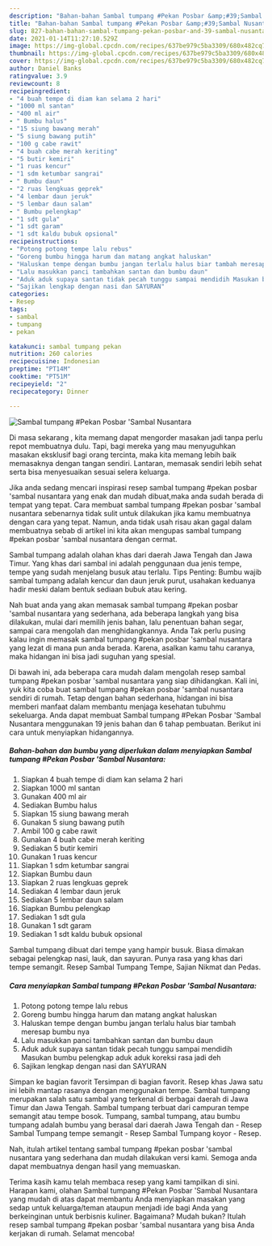 ```yaml
---
description: "Bahan-bahan Sambal tumpang #Pekan Posbar &amp;#39;Sambal Nusantara yang nikmat dan Mudah Dibuat"
title: "Bahan-bahan Sambal tumpang #Pekan Posbar &amp;#39;Sambal Nusantara yang nikmat dan Mudah Dibuat"
slug: 827-bahan-bahan-sambal-tumpang-pekan-posbar-and-39-sambal-nusantara-yang-nikmat-dan-mudah-dibuat
date: 2021-01-14T11:27:10.529Z
image: https://img-global.cpcdn.com/recipes/637be979c5ba3309/680x482cq70/sambal-tumpang-pekan-posbar-sambal-nusantara-foto-resep-utama.jpg
thumbnail: https://img-global.cpcdn.com/recipes/637be979c5ba3309/680x482cq70/sambal-tumpang-pekan-posbar-sambal-nusantara-foto-resep-utama.jpg
cover: https://img-global.cpcdn.com/recipes/637be979c5ba3309/680x482cq70/sambal-tumpang-pekan-posbar-sambal-nusantara-foto-resep-utama.jpg
author: Daniel Banks
ratingvalue: 3.9
reviewcount: 8
recipeingredient:
- "4 buah tempe di diam kan selama 2 hari"
- "1000 ml santan"
- "400 ml air"
- " Bumbu halus"
- "15 siung bawang merah"
- "5 siung bawang putih"
- "100 g cabe rawit"
- "4 buah cabe merah keriting"
- "5 butir kemiri"
- "1 ruas kencur"
- "1 sdm ketumbar sangrai"
- " Bumbu daun"
- "2 ruas lengkuas geprek"
- "4 lembar daun jeruk"
- "5 lembar daun salam"
- " Bumbu pelengkap"
- "1 sdt gula"
- "1 sdt garam"
- "1 sdt kaldu bubuk opsional"
recipeinstructions:
- "Potong potong tempe lalu rebus"
- "Goreng bumbu hingga harum dan matang angkat haluskan"
- "Haluskan tempe dengan bumbu jangan terlalu halus biar tambah meresap bumbu nya"
- "Lalu masukkan panci tambahkan santan dan bumbu daun"
- "Aduk aduk supaya santan tidak pecah tunggu sampai mendidih Masukan bumbu pelengkap aduk aduk koreksi rasa jadi deh"
- "Sajikan lengkap dengan nasi dan SAYURAN"
categories:
- Resep
tags:
- sambal
- tumpang
- pekan

katakunci: sambal tumpang pekan 
nutrition: 260 calories
recipecuisine: Indonesian
preptime: "PT14M"
cooktime: "PT51M"
recipeyield: "2"
recipecategory: Dinner

---
```



![Sambal tumpang #Pekan Posbar &#39;Sambal Nusantara](https://img-global.cpcdn.com/recipes/637be979c5ba3309/680x482cq70/sambal-tumpang-pekan-posbar-sambal-nusantara-foto-resep-utama.jpg)

Di masa  sekarang , kita memang dapat mengorder masakan jadi tanpa perlu repot membuatnya dulu. Tapi, bagi mereka yang mau menyuguhkan masakan eksklusif bagi orang tercinta, maka kita memang lebih baik memasaknya dengan tangan sendiri. Lantaran, memasak sendiri lebih sehat serta bisa menyesuaikan sesuai selera keluarga.

Jika anda sedang mencari inspirasi resep sambal tumpang #pekan posbar &#39;sambal nusantara yang enak dan mudah dibuat,maka anda sudah berada di tempat yang tepat. Cara membuat sambal tumpang #pekan posbar &#39;sambal nusantara  sebenarnya tidak sulit untuk dilakukan jika kamu membuatnya dengan cara yang tepat. Namun, anda tidak usah risau akan gagal dalam membuatnya 
sebab di artikel ini kita akan mengupas sambal tumpang #pekan posbar &#39;sambal nusantara dengan cermat.  

Sambal tumpang adalah olahan khas dari daerah Jawa Tengah dan Jawa Timur. Yang khas dari sambal ini adalah penggunaan dua jenis tempe, tempe yang sudah menjelang busuk atau terlalu. Tips Penting: Bumbu wajib sambal tumpang adalah kencur dan daun jeruk purut, usahakan keduanya hadir meski dalam bentuk sediaan bubuk atau kering.

Nah buat anda yang akan memasak sambal tumpang #pekan posbar &#39;sambal nusantara yang sederhana, ada beberapa langkah yang bisa dilakukan, mulai dari memilih jenis bahan, lalu penentuan bahan segar, sampai cara mengolah dan menghidangkannya. Anda Tak perlu pusing kalau ingin memasak sambal tumpang #pekan posbar &#39;sambal nusantara yang lezat di mana pun anda berada. Karena, asalkan kamu  tahu caranya, maka hidangan ini bisa jadi suguhan yang spesial.

Di bawah ini, ada beberapa cara mudah dalam mengolah resep sambal tumpang #pekan posbar &#39;sambal nusantara yang siap dihidangkan. Kali ini, yuk kita coba buat sambal tumpang #pekan posbar &#39;sambal nusantara sendiri di rumah. Tetap dengan bahan sederhana, hidangan ini bisa memberi manfaat dalam membantu menjaga kesehatan tubuhmu sekeluarga. Anda dapat membuat Sambal tumpang #Pekan Posbar &#39;Sambal Nusantara menggunakan 19 jenis bahan dan 6 tahap pembuatan. Berikut ini cara untuk menyiapkan hidangannya.

<!--inarticleads1-->

##### Bahan-bahan dan bumbu yang diperlukan dalam menyiapkan Sambal tumpang #Pekan Posbar &#39;Sambal Nusantara:

1. Siapkan 4 buah tempe di diam kan selama 2 hari
1. Siapkan 1000 ml santan
1. Gunakan 400 ml air
1. Sediakan  Bumbu halus
1. Siapkan 15 siung bawang merah
1. Gunakan 5 siung bawang putih
1. Ambil 100 g cabe rawit
1. Gunakan 4 buah cabe merah keriting
1. Sediakan 5 butir kemiri
1. Gunakan 1 ruas kencur
1. Siapkan 1 sdm ketumbar sangrai
1. Siapkan  Bumbu daun
1. Siapkan 2 ruas lengkuas geprek
1. Sediakan 4 lembar daun jeruk
1. Sediakan 5 lembar daun salam
1. Siapkan  Bumbu pelengkap
1. Sediakan 1 sdt gula
1. Gunakan 1 sdt garam
1. Sediakan 1 sdt kaldu bubuk opsional


Sambal tumpang dibuat dari tempe yang hampir busuk. Biasa dimakan sebagai pelengkap nasi, lauk, dan sayuran. Punya rasa yang khas dari tempe semangit. Resep Sambal Tumpang Tempe, Sajian Nikmat dan Pedas. 

<!--inarticleads2-->

##### Cara menyiapkan Sambal tumpang #Pekan Posbar &#39;Sambal Nusantara:

1. Potong potong tempe lalu rebus
1. Goreng bumbu hingga harum dan matang angkat haluskan
1. Haluskan tempe dengan bumbu jangan terlalu halus biar tambah meresap bumbu nya
1. Lalu masukkan panci tambahkan santan dan bumbu daun
1. Aduk aduk supaya santan tidak pecah tunggu sampai mendidih Masukan bumbu pelengkap aduk aduk koreksi rasa jadi deh
1. Sajikan lengkap dengan nasi dan SAYURAN


Simpan ke bagian favorit Tersimpan di bagian favorit. Resep khas Jawa satu ini lebih mantap rasanya dengan menggunakan tempe. Sambal tumpang merupakan salah satu sambal yang terkenal di berbagai daerah di Jawa Timur dan Jawa Tengah. Sambal tumpang terbuat dari campuran tempe semangit atau tempe bosok. Tumpang, sambal tumpang, atau bumbu tumpang adalah bumbu yang berasal dari daerah Jawa Tengah dan - Resep Sambal Tumpang tempe semangit - Resep Sambal Tumpang koyor - Resep. 

Nah, itulah artikel tentang  sambal tumpang #pekan posbar &#39;sambal nusantara  yang sederhana dan mudah dilakukan versi kami. Semoga anda dapat membuatnya dengan hasil yang memuaskan. 

Terima kasih kamu telah membaca resep yang kami tampilkan di sini. Harapan kami, olahan  Sambal tumpang #Pekan Posbar &#39;Sambal Nusantara yang mudah di atas dapat membantu Anda menyiapkan masakan yang sedap untuk keluarga/teman ataupun menjadi ide bagi Anda yang berkeinginan untuk berbisnis kuliner. Bagaimana? Mudah bukan? Itulah resep sambal tumpang #pekan posbar &#39;sambal nusantara yang bisa Anda kerjakan di rumah. Selamat mencoba!

